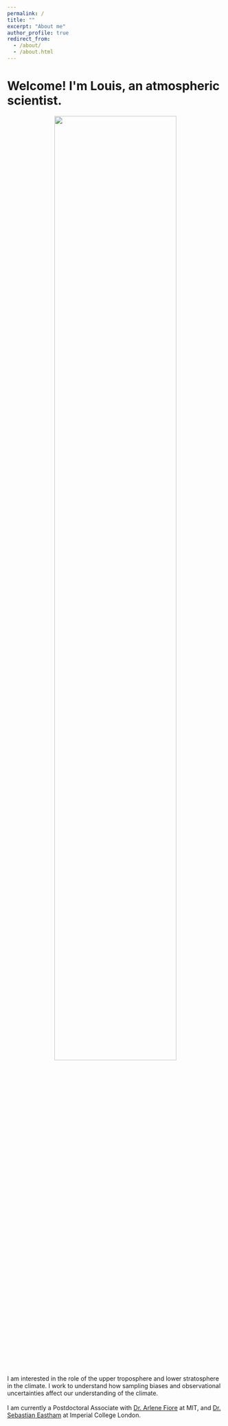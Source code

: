 ```yaml
---
permalink: /
title: ""
excerpt: "About me"
author_profile: true
redirect_from: 
  - /about/
  - /about.html
---
```


# Welcome! I'm Louis, an atmospheric scientist.

<div style="text-align: center;">
  <img src="../images/PFJ_LR_JC_inferno.gif" alt="" style="width:75%;">
</div>

<div style="text-align: left;">
  I am interested in the role of the upper troposphere and lower stratosphere in the climate. I work to understand how sampling biases and observational uncertainties affect our understanding of the climate.
  <br><br>
  I am currently a Postdoctoral Associate with <a href="https://www.teampaccc.mit.edu/">Dr. Arlene Fiore</a> at MIT, and <a href="https://profiles.imperial.ac.uk/s.eastham">Dr. Sebastian Eastham</a> at Imperial College London.
</div>

